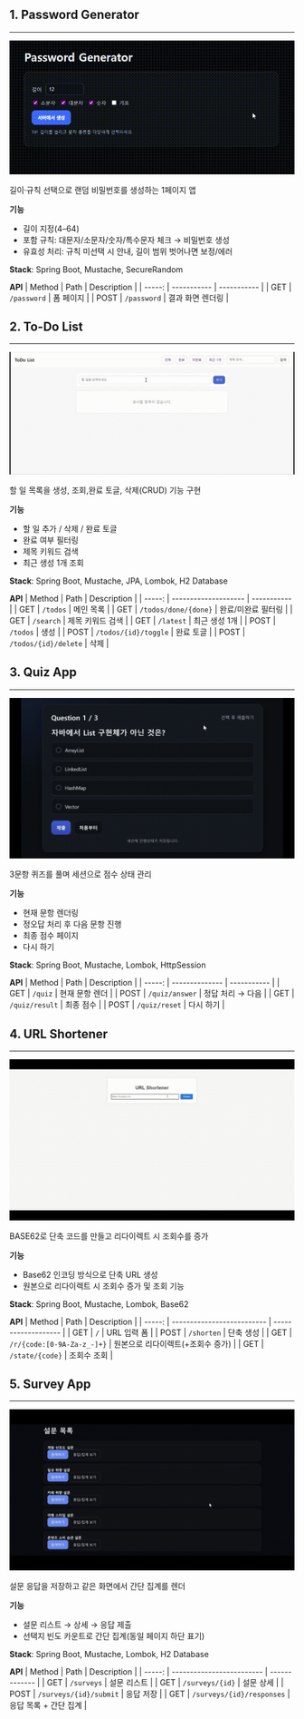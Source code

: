## 1. Password Generator
---
![demo](./demo/password-generator.gif)

 길이·규칙 선택으로 랜덤 비밀번호를 생성하는 1페이지 앱

**기능**
- 길이 지정(4–64)
- 포함 규칙: 대문자/소문자/숫자/특수문자 체크 → 비밀번호 생성
- 유효성 처리: 규칙 미선택 시 안내, 길이 범위 벗어나면 보정/에러

**Stack**: Spring Boot, Mustache, SecureRandom

**API**
| Method | Path        | Description |
| -----: | ----------- | ----------- |
|    GET | `/password` | 폼 페이지       |
|   POST | `/password` | 결과 화면 렌더링   |


## 2. To-Do List
---
![demo](./demo/todolist.gif)

 할 일 목록을 생성, 조회,완료 토글, 삭제(CRUD) 기능 구현

**기능**
- 할 일 추가 / 삭제 / 완료 토글
- 완료 여부 필터링
- 제목 키워드 검색
- 최근 생성 1개 조회

**Stack**: Spring Boot, Mustache, JPA, Lombok, H2 Database

**API**
| Method | Path                 | Description |
| -----: | -------------------- | ----------- |
|    GET | `/todos`             | 메인 목록       |
|    GET | `/todos/done/{done}` | 완료/미완료 필터링  |
|    GET | `/search`            | 제목 키워드 검색   |
|    GET | `/latest`            | 최근 생성 1개    |
|   POST | `/todos`             | 생성          |
|   POST | `/todos/{id}/toggle` | 완료 토글       |
|   POST | `/todos/{id}/delete` | 삭제          |

## 3. Quiz App
---
![demo](./demo/quizapp.gif)

 3문항 퀴즈를 풀며 세션으로 점수 상태 관리

**기능**
- 현재 문항 렌더링
- 정오답 처리 후 다음 문항 진행
- 최종 점수 페이지
- 다시 하기

**Stack**: Spring Boot, Mustache, Lombok, HttpSession

**API**
| Method | Path           | Description |
| -----: | -------------- | ----------- |
|    GET | `/quiz`        | 현재 문항 렌더    |
|   POST | `/quiz/answer` | 정답 처리 → 다음  |
|    GET | `/quiz/result` | 최종 점수       |
|   POST | `/quiz/reset`  | 다시 하기       |


## 4. URL Shortener
---
![demo](./demo/urlshortener.gif)

 BASE62로 단축 코드를 만들고 리다이렉트 시 조회수를 증가

**기능**
- Base62 인코딩 방식으로 단축 URL 생성
- 원본으로 리다이렉트 시 조회수 증가 및 조회 기능

**Stack**: Spring Boot, Mustache, Lombok, Base62

**API**
| Method | Path                       | Description         |
| -----: | -------------------------- | ------------------- |
|    GET | `/`                        | URL 입력 폼            |
|   POST | `/shorten`                 | 단축 생성               |
|    GET | `/r/{code:[0-9A-Za-z_-]+}` | 원본으로 리다이렉트(+조회수 증가) |
|    GET | `/state/{code}`            | 조회수 조회              |

## 5. Survey App
---
![demo](./demo/surveyappdemo.gif)

 설문 응답을 저장하고 같은 화면에서 간단 집계를 렌더

**기능**
- 설문 리스트 → 상세 → 응답 제출
- 선택지 빈도 카운트로 간단 집계(동일 페이지 하단 표기)

**Stack**: Spring Boot, Mustache, Lombok, H2 Database

**API**
| Method | Path                      | Description   |
| -----: | ------------------------- | ------------- |
|    GET | `/surveys`                | 설문 리스트        |
|    GET | `/surveys/{id}`           | 설문 상세         |
|   POST | `/surveys/{id}/submit`    | 응답 저장         |
|    GET | `/surveys/{id}/responses` | 응답 목록 + 간단 집계 |
